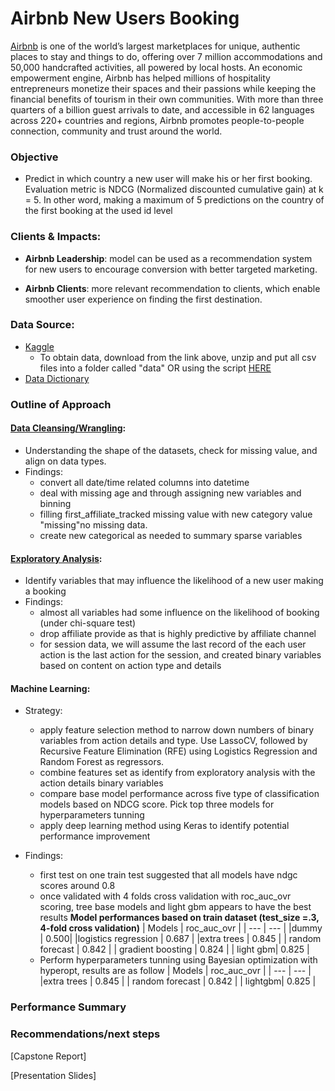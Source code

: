 # Airbnb New Users Booking

[Airbnb](www.allstate.com) is one of the world’s largest marketplaces for unique, authentic places to stay and things to do, offering over 7 million accommodations and 50,000 handcrafted activities, all powered by local hosts. An economic empowerment engine, Airbnb has helped millions of hospitality entrepreneurs monetize their spaces and their passions while keeping the financial benefits of tourism in their own communities. With more than three quarters of a billion guest arrivals to date, and accessible in 62 languages across 220+ countries and regions, Airbnb promotes people-to-people connection, community and trust around the world.

### Objective
- Predict in which country a new user will make his or her first booking. Evaluation metric is NDCG (Normalized discounted cumulative gain) at k = 5. In other word, making a maximum of 5 predictions on the country of the first booking at the used id level

### Clients & Impacts:

- **Airbnb Leadership**: model can be used as a recommendation system for new users to encourage conversion with better targeted marketing.


- **Airbnb Clients**: more relevant recommendation to clients, which enable smoother user experience on finding the first destination.

### Data Source:
- [Kaggle](https://www.kaggle.com/c/airbnb-recruiting-new-user-bookings/data)
    - To obtain data, download from the link above, unzip and put all csv files into a folder called "data" OR using the script [HERE](https://github.com/sittingman/airbnb_booking/blob/master/0.obtain_data.ipynb)
- [Data Dictionary](https://github.com/sittingman/airbnb_booking/blob/master/data_dict.ipynb)

### Outline of Approach

   #### [Data Cleansing/Wrangling](https://github.com/sittingman/airbnb_booking/blob/master/1.data_expo.ipynb): 
   - Understanding the shape of the datasets, check for missing value, and align on data types.
   - Findings: 
       - convert all date/time related columns into datetime
       - deal with missing age and through assigning new variables and binning
       - filling first_affiliate_tracked missing value with new category value "missing"no missing data. 
       - create new categorical as needed to summary sparse variables

   #### [Exploratory Analysis](https://github.com/sittingman/airbnb_booking/blob/master/1.data_expo.ipynb): 
   - Identify variables that may influence the likelihood of a new user making a booking
   - Findings: 
       - almost all variables had some influence on the likelihood of booking (under chi-square test)
       - drop affiliate provide as that is highly predictive by affiliate channel
       - for session data, we will assume the last record of the each user action is the last action for the session, and created binary variables based on content on action type and details

   
   #### Machine Learning: 
   - Strategy:
       - apply feature selection method to narrow down numbers of binary variables from action details and type. Use LassoCV, followed by Recursive Feature Elimination (RFE) using Logistics Regression and Random Forest as regressors.
       - combine features set as identify from exploratory analysis with the action details binary variables
       - compare base model performance across five type of classification models based on NDCG score. Pick top three models for hyperparameters tunning
       - apply deep learning method using Keras to identify potential performance improvement
    
   - Findings:
      - first test on one train test suggested that all models have ndgc scores around 0.8
      - once validated with 4 folds cross validation with roc_auc_ovr scoring, tree base models and light gbm appears to have the best results
         **Model performances based on train dataset (test_size =.3, 4-fold cross validation)**
              | Models | roc_auc_ovr |
              | --- |  --- |
              |dummy | 0.500|
              |logistics regression | 0.687 |
              |extra trees | 0.845 |
              | random forecast | 0.842 |
              | gradient boosting | 0.824 |
              | light gbm| 0.825 | 
       - Perform hyperparameters tunning using Bayesian optimization with hyperopt, results are as follow
          | Models | roc_auc_ovr |
          | --- |  --- |     
          |extra trees | 0.845 |
          | random forecast | 0.842 |
          | lightgbm| 0.825 | 
          


### Performance Summary



### Recommendations/next steps



[Capstone Report]

[Presentation Slides]